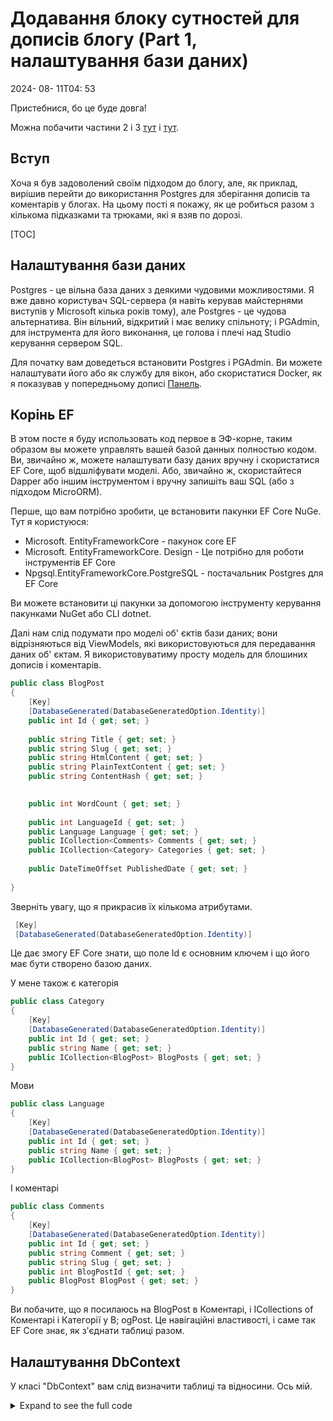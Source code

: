 # Додавання блоку сутностей для дописів блогу (Part 1, налаштування бази даних)

<!--category-- ASP.NET, Entity Framework -->
<datetime class="hidden">2024- 08- 11T04: 53</datetime>

Пристебнися, бо це буде довга!

Можна побачити частини 2 і 3 [тут](/blog/addingentityframeworkforblogpostspt2) і [тут](/blog/addingentityframeworkforblogpostspt3).

## Вступ

Хоча я був задоволений своїм підходом до блогу, але, як приклад, вирішив перейти до використання Postgres для зберігання дописів та коментарів у блогах. На цьому пості я покажу, як це робиться разом з кількома підказками та трюками, які я взяв по дорозі.

[TOC]

## Налаштування бази даних

Postgres - це вільна база даних з деякими чудовими можливостями. Я вже давно користувач SQL-сервера (я навіть керував майстернями виступів у Microsoft кілька років тому), але Postgres - це чудова альтернатива. Він вільний, відкритий і має велику спільноту; і PGAdmin, для інструмента для його виконання, це голова і плечі над Studio керування сервером SQL.

Для початку вам доведеться встановити Postgres і PGAdmin. Ви можете налаштувати його або як службу для вікон, або скористатися Docker, як я показував у попередньому дописі [Панель](/blog/dockercomposedevdeps).

## Корінь EF

В этом посте я буду использовать код первое в ЭФ-корне, таким образом вы можете управлять вашей базой данных полностью кодом. Ви, звичайно ж, можете налаштувати базу даних вручну і скористатися EF Core, щоб відшліфувати моделі. Або, звичайно ж, скористайтеся Dapper або іншим інструментом і вручну запишіть ваш SQL (або з підходом MicroORM).

Перше, що вам потрібно зробити, це встановити пакунки EF Core NuGe. Тут я користуюся:

- Microsoft. EntityFrameworkCore - пакунок core EF
- Microsoft. EntityFrameworkCore. Design - Це потрібно для роботи інструментів EF Core
- Npgsql.EntityFrameworkCore.PostgreSQL - постачальник Postgres для EF Core

Ви можете встановити ці пакунки за допомогою інструменту керування пакунками NuGet або CLI dotnet.

Далі нам слід подумати про моделі об' єктів бази даних; вони відрізняються від ViewModels, які використовуються для передавання даних об' єктам. Я використовуватиму просту модель для блошиних дописів і коментарів.

```csharp
public class BlogPost
{
    [Key]
    [DatabaseGenerated(DatabaseGeneratedOption.Identity)]
    public int Id { get; set; }
    
    public string Title { get; set; }
    public string Slug { get; set; }
    public string HtmlContent { get; set; }
    public string PlainTextContent { get; set; }
    public string ContentHash { get; set; }

    
    public int WordCount { get; set; }
    
    public int LanguageId { get; set; }
    public Language Language { get; set; }
    public ICollection<Comments> Comments { get; set; }
    public ICollection<Category> Categories { get; set; }
    
    public DateTimeOffset PublishedDate { get; set; }
    
}
```

Зверніть увагу, що я прикрасив їх кількома атрибутами.

```csharp
 [Key]
 [DatabaseGenerated(DatabaseGeneratedOption.Identity)]
```

Це дає змогу EF Core знати, що поле Id є основним ключем і що його має бути створено базою даних.

У мене також є категорія

```csharp
public class Category
{
    [Key]
    [DatabaseGenerated(DatabaseGeneratedOption.Identity)]
    public int Id { get; set; }
    public string Name { get; set; }
    public ICollection<BlogPost> BlogPosts { get; set; }
}
```

Мови

```csharp
public class Language
{
    [Key]
    [DatabaseGenerated(DatabaseGeneratedOption.Identity)]
    public int Id { get; set; }
    public string Name { get; set; }
    public ICollection<BlogPost> BlogPosts { get; set; }
}
```

І коментарі

```csharp
public class Comments
{
    [Key]
    [DatabaseGenerated(DatabaseGeneratedOption.Identity)]
    public int Id { get; set; }
    public string Comment { get; set; }
    public string Slug { get; set; }
    public int BlogPostId { get; set; }
    public BlogPost BlogPost { get; set; } 
}
```

Ви побачите, що я посилаюсь на BlogPost в Коментарі, і ICollections of Коментарі і Категорії у B; ogPost. Це навігаційні властивості, і саме так EF Core знає, як з'єднати таблиці разом.

## Налаштування DbContext

У класі "DbContext" вам слід визначити таблиці та відносини. Ось мій.

<details>
<summary>Expand to see the full code</summary>
```csharp
public class MostlylucidDbContext : DbContext
{
    public MostlylucidDbContext(DbContextOptions<MostlylucidDbContext> contextOptions) : base(contextOptions)
    {
    }

    public DbSet<Comments> Comments { get; set; }
    public DbSet<BlogPost> BlogPosts { get; set; }
    public DbSet<Category> Categories { get; set; }

    public DbSet<Language> Languages { get; set; }


    protected override void ConfigureConventions(ModelConfigurationBuilder configurationBuilder)
    {
        configurationBuilder
            .Properties<DateTimeOffset>()
            .HaveConversion<DateTimeOffsetConverter>();
    }

    protected override void OnModelCreating(ModelBuilder modelBuilder)
    {
        modelBuilder.Entity<BlogPost>(entity =>
        {
            entity.HasIndex(x => new { x.Slug, x.LanguageId });
            entity.HasIndex(x => x.ContentHash).IsUnique();
            entity.HasIndex(x => x.PublishedDate);

            entity.HasMany(b => b.Comments)
                .WithOne(c => c.BlogPost)
                .HasForeignKey(c => c.BlogPostId);

            entity.HasOne(b => b.Language)
                .WithMany(l => l.BlogPosts).HasForeignKey(x => x.LanguageId);

            entity.HasMany(b => b.Categories)
                .WithMany(c => c.BlogPosts)
                .UsingEntity<Dictionary<string, object>>(
                    "BlogPostCategory",
                    c => c.HasOne<Category>().WithMany().HasForeignKey("CategoryId"),
                    b => b.HasOne<BlogPost>().WithMany().HasForeignKey("BlogPostId")
                );
        });

        modelBuilder.Entity<Language>(entity =>
        {
            entity.HasMany(l => l.BlogPosts)
                .WithOne(b => b.Language);
        });

        modelBuilder.Entity<Category>(entity =>
        {
            entity.HasKey(c => c.Id); // Assuming Category has a primary key named Id

            entity.HasMany(c => c.BlogPosts)
                .WithMany(b => b.Categories)
                .UsingEntity<Dictionary<string, object>>(
                    "BlogPostCategory",
                    b => b.HasOne<BlogPost>().WithMany().HasForeignKey("BlogPostId"),
                    c => c.HasOne<Category>().WithMany().HasForeignKey("CategoryId")
                );
        });
    }
}
```

</details>
У методі "ОnModelCreating" я визначаю взаємозв'язки між таблицями. Я использовал API Fluent, чтобы определить отношения между столами. Це трохи більш докладне, ніж використання анотацій даних, але я вважаю, що це більш придатно для читання.

Як бачите, я встановив кілька індексів на столі Blog Post. Цей пункт допоможе з швидкодією під час опитування бази даних. Вам слід обрати індекси на основі способу опитування даних. У цьому випадку хеш, слимак, друкована дата і мова це всі поля, про які я буду розпитувати.

### Налаштування

Тепер у нас є наші моделі і DbContext, нам потрібно підключити їх до DB. Звичайна практика полягає у додаванні методів розширення, це допомагає зберігати все більш організованим:

```csharp
public static class Setup
{
    public static void SetupEntityFramework(this IServiceCollection services, string connectionString)
    {
        services.AddDbContext<MostlylucidDbContext>(options =>
            options.UseNpgsql(connectionString));
    }

    public static async Task InitializeDatabase(this WebApplication app)
    {
        try
        {
            await using var scope = 
                app.Services.CreateAsyncScope();
            
            await using var context = scope.ServiceProvider.GetRequiredService<MostlylucidDbContext>();
            await context.Database.MigrateAsync();
            
            var blogService = scope.ServiceProvider.GetRequiredService<IBlogService>();
            await blogService.Populate();
        }
        catch (Exception e)
        {
            Log.Fatal(e, "Failed to migrate database");
        }        
    }
}
```

Тут я заснував зв'язок з базою даних, а потім запустив міграцію. Я також дзвоню до методу заповнення бази даних (у моєму випадку я все ще використовую підхід, оснований на файлах, тому мені потрібно заселити базу даних на існуючі дописи).

Ваш рядок з' єднання виглядатиме приблизно так:

```json
 "ConnectionStrings": {
    "DefaultConnection": "Host=localhost;Database=Mostlylucid;port=5432;Username=postgres;Password=<PASSWORD>;"
  },
```

Використання підходу до суфіксів означає, що мій файл Program. cs є чудовим і чистим:

```csharp
services.SetupEntityFramework(config.GetConnectionString("DefaultConnection") ??
                              throw new Exception("No Connection String"));

//Then later in the app section

await app.InitializeDatabase();
```

Розділ, розташований нижче, відповідає за виконання міграції і налаштування бази даних. The `MigrateAsync` метод створить базу даних, якщо такої бази даних не існує, і запустить потрібні міграції. Це чудовий спосіб підтримувати синхронізацію вашої бази даних з вашими моделями.

```csharp
     await using var scope = 
                app.Services.CreateAsyncScope();
            
            await using var context = scope.ServiceProvider.GetRequiredService<MostlylucidDbContext>();
            await context.Database.MigrateAsync();
```

## Міграції

Після того, як ви все це налаштуєте, вам слід створити початкову міграцію. Це знімок поточного стану ваших моделей і буде використано для створення бази даних. Ви можете зробити це за допомогою CLI dotnet (див. [тут](https://learn.microsoft.com/en-us/ef/core/cli/dotnet) для подробиць щодо встановлення інструменту з' єднання з dotnet за потреби):

```bash
dotnet ef migrations add InitialCreate
```

За допомогою цього пункту можна створити теку у вашому проекті з файлами міграції. Після цього ви можете застосувати міграцію до бази даних за допомогою:

```bash
dotnet ef database update
```

Це створить для вас базу даних і таблиці.